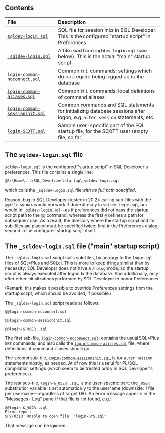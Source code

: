 ## Contents

| File | Description |
|:-----|:------------|
| [`sqldev-login.sql`](sqldev-login.sql)  | SQL file for session inits in SQL Developer. This is the configured "startup script" in Preferences |
| [`_sqldev-login.sql`](_sqldev-login.sql)  | A file read from `sqldev_login.sql` (see below). This is the actual "main" startup script |
| [`login-common-noconnect.sql`](login-common-noconnect.sql) | Common init. commands: settings which do not require being logged on to the database |
| [`login-common-aliases.sql`](login-common-aliases.sql) | Common init. commands: local definitions of command aliases |
| [`login-common-sessioninit.sql`](login-common-sessioninit.sql) | Common commands and SQL statements for initializing database sessions after logon, e.g. `alter session` statements, etc. |
| [`login-SCOTT.sql`](login-SCOTT.sql) | Sample user-specific part of the SQL startup file, for the SCOTT user (empty file, so far) |

## The `sqldev-login.sql` file

`sqldev-login.sql` is the configured "startup script" in SQL Developer's preferences.
This file contains a single line:
```
@E:\Home\...\SQL_Developer\startup\_sqldev-login.sql
```
which calls the `_sqldev-login.sql` file _with its full path soecified_.

Reason: bug in SQL Developer (tested in 20.2): calling sub-files with the `@@file` syntax
would not work if done directly in `sqldev-login.sql`, but would in `_sqldev-login.sql`—as
if preferences did not pass the startup script path to the `@@` command, whereas the first
`@` defines a path for subsequent use. As a result, the directory where the startup 
script and its sub-files are placed must be specified twice: first in the Preferences 
dialog; second in the configured startup script itself.

## The `_sqldev-login.sql` file ("main" startup script)

The `_sqldev-login.sql` script calls sub-files, by analogy to the `login.sql` files of 
SQL\*Plus and SQLcl. This is more to keep things similar than by necessity: SQL Developer
does not have a `/nolog` mode, so the startup script is always executed after logon to
the database. And additionally, only after other initializations performed by SQL Developer
to honor Preferences.

(Remark: this makes it possible to override Preferences settings from the startup
script, which should be avoided, if possible.) 

The `_sqldev-login.sql` script reads as follows:
```
@@login-common-noconnect.sql

@@login-common-sessioninit.sql

@@login-&_USER..sql
```
The first sub-file, [`login-common-noconnect.sql`](login-common-noconnect.sql), contains
the usual SQL\*Plus `SET` commands, and also calls the 
[`login-common-aliases.sql`](login-common-aliases.sql) file, where definitions
of command aliases should go.

The second sub-file, [`login-common-sessioninit.sql`](login-common-sessioninit.sql), is
for `alter session` statements mostly, as needed. At of now this is useful for PL/SQL
compilation settings (which seem to be treated oddly in SQL Developer's preferences).

The last sub-file, `login-&_USER..sql`, is the user-specific part: the `_USER` substitution
variable is set automatically to the username (downside: 1 file per username—regardless
of target DB). An error message appears in the "Messages - Log" panel if that file is not
found, e.g.:
```
@@login-&_USER..sql
Error report -
SP2-0310: Unable to open file: "login-SYS.sql"
```
That message can be ignored.

